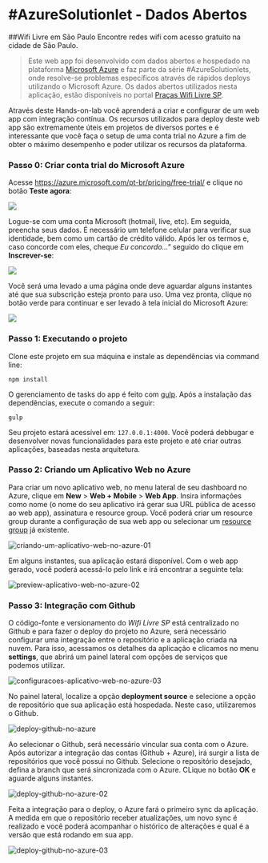 # #AzureSolutionlet - Dados Abertos

##Wifi Livre em São Paulo
Encontre redes wifi com acesso gratuito na cidade de São Paulo.

> Este web app foi desenvolvido com dados abertos e hospedado na plataforma [Microsoft Azure](https://azure.microsoft.com/pt-br/) e faz parte da série #AzureSolutionlets, onde resolve-se problemas específicos através de rápidos deploys utilizando o Microsoft Azure. Os dados abertos utilizados nesta aplicação, estão disponíveis no portal [Praças Wifi Livre SP](http://wifilivre.sp.gov.br/). 

Através deste Hands-on-lab você aprenderá a criar e configurar de um web app com integração contínua. Os recursos utilizados para deploy deste web app são extremamente úteis em projetos de diversos portes e é interessante que você faça o setup de uma conta trial no Azure a fim de obter o máximo desempenho e poder utilizar os recursos da plataforma.

### Passo 0: Criar conta trial do Microsoft Azure
Acesse https://azure.microsoft.com/pt-br/pricing/free-trial/ e clique no botão **Teste agora**:

![](https://raw.githubusercontent.com/allantargino/AzureSolutionlets/master/01-Prevendo-valores-no-Excel/images/p0-img01.png)

Logue-se com uma conta Microsoft (hotmail, live, etc). Em seguida, preencha seus dados. É necessário um telefone celular para verificar sua identidade, bem como um cartão de crédito válido. Após ler os termos e, caso concorde com eles, cheque *Eu concordo..."* seguido do clique em **Inscrever-se**:

![](https://raw.githubusercontent.com/allantargino/AzureSolutionlets/master/01-Prevendo-valores-no-Excel/images/p0-img02.png)

Você será uma levado a uma página onde deve aguardar alguns instantes até que sua subscrição esteja pronto para uso. Uma vez pronta, clique no botão verde para continuar e ser levado à tela inicial do Microsoft Azure:

![](https://raw.githubusercontent.com/allantargino/AzureSolutionlets/master/01-Prevendo-valores-no-Excel/images/p0-img03.png)

### Passo 1: Executando o projeto
Clone este projeto em sua máquina e instale as dependências via command line:
```
npm install
```
O gerenciamento de tasks do app é feito com [gulp](http://gulpjs.com/). Após a instalação das dependências, execute o comando a seguir:
```
gulp
```
Seu projeto estará acessível em: `127.0.0.1:4000`. Você poderá debbugar e desenvolver novas funcionalidades para este projeto e até criar outras aplicações, baseadas nesta arquitetura.

### Passo 2: Criando um Aplicativo Web no Azure
Para criar um novo aplicativo web, no menu lateral de seu dashboard no Azure, clique em **New** > **Web + Mobile** > **Web App**. Insira informações como nome (o nome do seu aplicativo irá gerar sua URL pública de acesso ao web app), assinatura e resource group. Você poderá criar um resource group durante a configuração de sua web app ou selecionar um [resource group](https://azure.microsoft.com/pt-br/documentation/articles/resource-group-portal/) já existente.

![criando-um-aplicativo-web-no-azure-01](https://cloud.githubusercontent.com/assets/2198735/14955729/606ded68-1052-11e6-9ad4-21a9ea3c8c95.PNG)

Em alguns instantes, sua aplicação estará disponível. Com o web app gerado, você poderá acessá-lo pelo link e irá encontrar a seguinte tela:

![preview-aplicativo-web-no-azure-02](https://cloud.githubusercontent.com/assets/2198735/14955866/306d2a24-1053-11e6-86c8-36ee49fe5e67.PNG)

### Passo 3: Integração com Github
O código-fonte e versionamento do *Wifi Livre SP* está centralizado no Github e para fazer o deploy do projeto no Azure, será necessário configurar uma integração entre o repositório e a aplicação criada na nuvem. Para isso, acessamos os detalhes da aplicação e clicamos no menu **settings**, que abrirá um painel lateral com opções de serviços que podemos utilizar.

![configuracoes-aplicativo-web-no-azure-03](https://cloud.githubusercontent.com/assets/2198735/14960521/6c1c439e-106b-11e6-9c0a-0132f99b02e4.PNG)

No painel lateral, localize a opção **deployment source** e selecione a opção de repositório que sua aplicação está hospedada. Neste caso, utilizaremos o Github.

![deploy-github-no-azure](https://cloud.githubusercontent.com/assets/2198735/14960801/cfee3eee-106c-11e6-892d-b6eee4d3db89.PNG)

Ao selecionar o Github, será necessário vincular sua conta com o Azure. Após autorizar a integração das contas (Github + Azure), irá surgir a lista de repositórios que você possui no Github. Selecione o repositório desejado, defina a branch que será sincronizada com o Azure. CLique no botão **OK** e aguarde alguns instantes.

![deploy-github-no-azure-02](https://cloud.githubusercontent.com/assets/2198735/14961191/ce68ef4a-106e-11e6-868e-2d0a58a6a8e9.PNG)

Feita a integração para o deploy, o Azure fará o primeiro sync da aplicação. A medida em que o repositório receber atualizações, um novo sync é realizado e você poderá acompanhar o histórico de alterações e qual é a versão que está rodando em sua app.

![deploy-github-no-azure-03](https://cloud.githubusercontent.com/assets/2198735/14961009/f4507044-106d-11e6-8215-a04e2b89c246.PNG)


